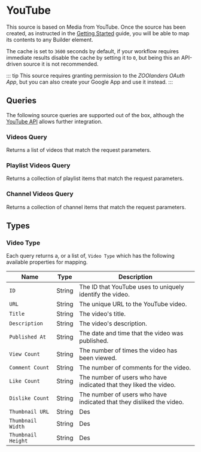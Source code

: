 # YouTube

This source is based on Media from YouTube. Once the source has been created, as instructed in the [Getting Started](../sources) guide, you will be able to map its contents to any Builder element.

The cache is set to `3600` seconds by default, if your workflow requires immediate results disable the cache by setting it to `0`, but being this an API-driven source it is not recommended.

::: tip
This source requires granting permission to the _ZOOlanders OAuth App_, but you can also create your Google App and use it instead.
:::

## Queries

The following source queries are supported out of the box, although the [YouTube API](https://developers.google.com/youtube/v3/docs) allows further integration.

### Videos Query

Returns a list of videos that match the request parameters.

### Playlist Videos Query

Returns a collection of playlist items that match the request parameters.

### Channel Videos Query

Returns a collection of channel items that match the request parameters.

## Types

### Video Type

Each query returns a, or a list of, `Video Type` which has the following available properties for mapping.

| Name | Type | Description |
| -----| ---- | ----------- |
| `ID` | String | The ID that YouTube uses to uniquely identify the video. |
| `URL` | String | The unique URL to the YouTube video. |
| `Title` | String | The video's title. |
| `Description` | String | The video's description. |
| `Published At` | String | The date and time that the video was published. |
| `View Count` | String | The number of times the video has been viewed. |
| `Comment Count` | String | The number of comments for the video. |
| `Like Count` | String | The number of users who have indicated that they liked the video. |
| `Dislike Count` | String | The number of users who have indicated that they disliked the video. |
| `Thumbnail URL` | String | Des |
| `Thumbnail Width` | String | Des |
| `Thumbnail Height` | String | Des |
